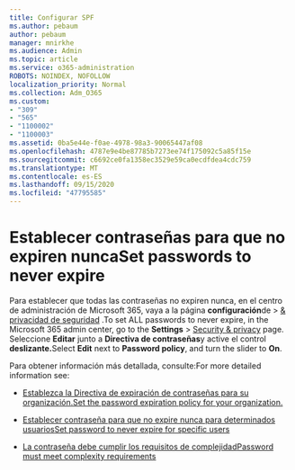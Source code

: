 ```yaml
---
title: Configurar SPF
ms.author: pebaum
author: pebaum
manager: mnirkhe
ms.audience: Admin
ms.topic: article
ms.service: o365-administration
ROBOTS: NOINDEX, NOFOLLOW
localization_priority: Normal
ms.collection: Adm_O365
ms.custom:
- "309"
- "565"
- "1100002"
- "1100003"
ms.assetid: 0ba5e44e-f0ae-4978-98a3-90065447af08
ms.openlocfilehash: 4787e9e4be87785b7273ee74f175092c5a85f15e
ms.sourcegitcommit: c6692ce0fa1358ec3529e59ca0ecdfdea4cdc759
ms.translationtype: MT
ms.contentlocale: es-ES
ms.lasthandoff: 09/15/2020
ms.locfileid: "47795585"
---
```

# <a name="set-passwords-to-never-expire"></a><span data-ttu-id="e1bdd-102">Establecer contraseñas para que no expiren nunca</span><span class="sxs-lookup"><span data-stu-id="e1bdd-102">Set passwords to never expire</span></span>

<span data-ttu-id="e1bdd-103">Para establecer que todas las contraseñas no expiren nunca, en el centro de administración de Microsoft 365, vaya a la página **configuración**de  >  [ &amp; privacidad de seguridad](https://portal.office.com/adminportal/home#/settings/security) .</span><span class="sxs-lookup"><span data-stu-id="e1bdd-103">To set ALL passwords to never expire, in the Microsoft 365 admin center, go to the **Settings** > [Security &amp; privacy](https://portal.office.com/adminportal/home#/settings/security) page.</span></span> <span data-ttu-id="e1bdd-104">Seleccione **Editar** junto a **Directiva de contraseñas**y active el control **deslizante.**</span><span class="sxs-lookup"><span data-stu-id="e1bdd-104">Select **Edit** next to **Password policy**, and turn the slider to **On**.</span></span>
  
<span data-ttu-id="e1bdd-105">Para obtener información más detallada, consulte:</span><span class="sxs-lookup"><span data-stu-id="e1bdd-105">For more detailed information see:</span></span> 

- [<span data-ttu-id="e1bdd-106">Establezca la Directiva de expiración de contraseñas para su organización.</span><span class="sxs-lookup"><span data-stu-id="e1bdd-106">Set the password expiration policy for your organization.</span></span>](https://docs.microsoft.com/microsoft-365/admin/manage/set-password-expiration-policy)
  
- [<span data-ttu-id="e1bdd-107">Establecer contraseña para que no expire nunca para determinados usuarios</span><span class="sxs-lookup"><span data-stu-id="e1bdd-107">Set password to never expire for specific users</span></span>](https://docs.microsoft.com/microsoft-365/admin/add-users/set-password-to-never-expire)

- [<span data-ttu-id="e1bdd-108">La contraseña debe cumplir los requisitos de complejidad</span><span class="sxs-lookup"><span data-stu-id="e1bdd-108">Password must meet complexity requirements</span></span>](https://docs.microsoft.com/windows/security/threat-protection/security-policy-settings/password-must-meet-complexity-requirements)
  